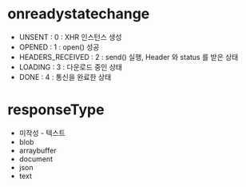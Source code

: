 # onreadystatechange
- UNSENT : 0 : XHR 인스턴스 생성 
- OPENED : 1 : open() 성공
- HEADERS_RECEIVED : 2 : send() 실행, Header 와 status 를 받은 상태
- LOADING : 3 : 다운로드 중인 상태
- DONE : 4 : 통신을 완료한 상태

# responseType

- 미작성 - 텍스트
- blob 
- arraybuffer
- document
- json
- text
